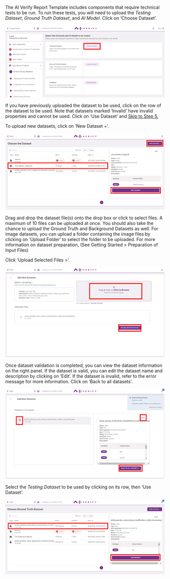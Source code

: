 The AI Verify Report Template includes components that require technical tests to be run. To run these tests, you will need to upload the *Testing Dataset*, *Ground Truth Dataset*, and *AI Model*. Click on ‘Choose Dataset’.

![select-test-dataset](../../res/test-ai-model-generate-report/input-block-1.png)

If you have previously uploaded the dataset to be used, click on the row of the dataset to be used. Note that datasets marked ‘Invalid’ have invalid properties and cannot be used. Click on ‘Use Dataset’ and [Skip to Step 5.](../5-select-ground-truth-dataset)

To upload new datasets, click on ‘New Dataset +’.

![upload-test-dataset](../../res/test-ai-model-generate-report/dataset-1.png)

Drag and drop the dataset file(s) onto the drop box or click to select files. A maximum of 10 files can be uploaded at once. You should also take the chance to upload the Ground Truth and Background Datasets as well. For image datasets, you can upload a folder containing the image files by clicking on ‘Upload Folder’ to select the folder to be uploaded. For more information on dataset preparation, (See Getting Started > Preparation of Input Files)

Click ‘Upload Selected Files >’.

![upload-selected-dataset](../../res/test-ai-model-generate-report/dataset-2.png)

Once dataset validation is completed, you can view the dataset information on the right panel. If the dataset is valid, you can edit the dataset name and description by clicking on ‘Edit’. If the dataset is invalid, refer to the error message for more information. Click on ‘Back to all datasets’.

![back-to-datasets](../../res/test-ai-model-generate-report/dataset-3.png)

Select the *Testing Dataset* to be used by clicking on its row, then ‘Use Dataset’.

![use-datasets](../../res/test-ai-model-generate-report/dataset-4.png)
